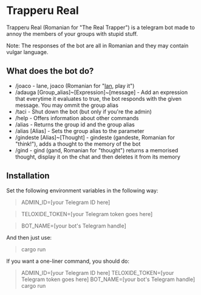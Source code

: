 # Trapperu Real

Trapperu Real (Romanian for "The Real Trapper") is a telegram bot made to annoy the members of your groups with stupid stuff.

Note: The responses of the bot are all in Romanian and they may contain vulgar language.

## What does the bot do?

* /joaco - Iane, joaco (Romanian for "[Ian](https://www.youtube.com/channel/UCXEsaxE4BOzgDKa2kG48koA), play it")
* /adauga [Group_alias]\~[Expression]\~[message] - Add an expression that everytime it evaluates to true, the bot responds with the given message. You may ommit the group alias
* /taci - Shut down the bot (but only if you're the admin)
* /help - Offers information about other commands
* /alias - Returns the group id and the group alias
* /alias [Alias] - Sets the group alias to the parameter
* /gindeste [Alias]~[Thought] - gindeste (gandeste, Romanian for "think!"), adds a thought to the memory of the bot
* /gind - gind (gand, Romanian for "thought") returns a memorised thought, display it on the chat and then deletes it from its memory

## Installation

Set the following environment variables in the following way:

> ADMIN_ID=[your Telegram ID here]

> TELOXIDE_TOKEN=[your Telegram token goes here]

> BOT_NAME=[your bot's Telegram handle]

And then just use:

> cargo run

If you want a one-liner command, you should do:

> ADMIN_ID=[your Telegram ID here] TELOXIDE_TOKEN=[your Telegram token goes here] BOT_NAME=[your bot's Telegram handle] cargo run
